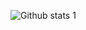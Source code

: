 ![Github stats 1](https://github-readme-stats.vercel.app/api?username=kullanıcıadınız&show_icons=true&theme=gradient)


